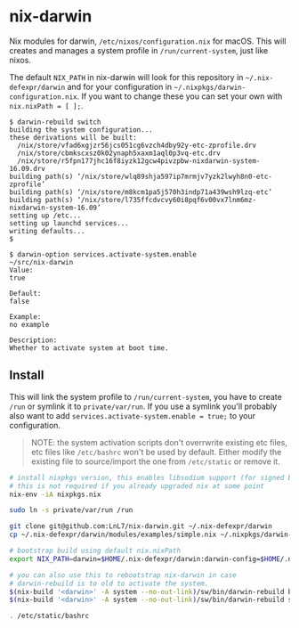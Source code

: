 # nix-darwin

Nix modules for darwin, `/etc/nixos/configuration.nix` for macOS.
This will creates and manages a system profile in `/run/current-system`, just like nixos.

The default `NIX_PATH` in nix-darwin will look for this repository in `~/.nix-defexpr/darwin` and for your configuration in `~/.nixpkgs/darwin-configuration.nix`.
If you want to change these you can set your own with `nix.nixPath = [ ];`.

```
$ darwin-rebuild switch
building the system configuration...
these derivations will be built:
  /nix/store/vfad6xgjzr56jcs051cg6vzch4dby92y-etc-zprofile.drv
  /nix/store/cbmkscxsz0k02ynaph5xaxm1aql0p3vq-etc.drv
  /nix/store/r5fpn177jhc16f8iyzk12gcw4pivzpbw-nixdarwin-system-16.09.drv
building path(s) ‘/nix/store/wlq89shja597ip7mrmjv7yzk2lwyh8n0-etc-zprofile’
building path(s) ‘/nix/store/m8kcm1pa5j570h3indp71a439wsh9lzq-etc’
building path(s) ‘/nix/store/l735ffcdvcvy60i8pqf6v00vx7lnm6mz-nixdarwin-system-16.09’
setting up /etc...
setting up launchd services...
writing defaults...
$ 
```

```
$ darwin-option services.activate-system.enable                                                                                                                                            ~/src/nix-darwin
Value:
true

Default:
false

Example:
no example

Description:
Whether to activate system at boot time.
```

## Install

This will link the system profile to `/run/current-system`, you have to create `/run` or symlink it to `private/var/run`.
If you use a symlink you'll probably also want to add `services.activate-system.enable = true;` to your configuration.

> NOTE: the system activation scripts don't overrwrite existing etc files, etc files like `/etc/bashrc` won't be used by default.
Either modify the existing file to source/import the one from `/etc/static` or remove it.

```bash
# install nixpkgs version, this enables libsodium support (for signed binary caches)
# this is not required if you already upgraded nix at some point
nix-env -iA nixpkgs.nix

sudo ln -s private/var/run /run

git clone git@github.com:LnL7/nix-darwin.git ~/.nix-defexpr/darwin
cp ~/.nix-defexpr/darwin/modules/examples/simple.nix ~/.nixpkgs/darwin-configuration.nix

# bootstrap build using default nix.nixPath
export NIX_PATH=darwin=$HOME/.nix-defexpr/darwin:darwin-config=$HOME/.nixpkgs/darwin-configuration.nix:$NIX_PATH

# you can also use this to rebootstrap nix-darwin in case
# darwin-rebuild is to old to activate the system.
$(nix-build '<darwin>' -A system --no-out-link)/sw/bin/darwin-rebuild build
$(nix-build '<darwin>' -A system --no-out-link)/sw/bin/darwin-rebuild switch

. /etc/static/bashrc
```
